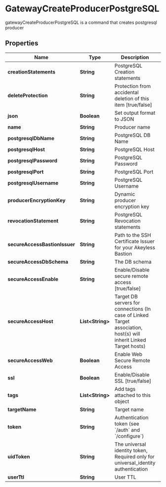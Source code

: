 

# GatewayCreateProducerPostgreSQL

gatewayCreateProducerPostgreSQL is a command that creates postgresql producer
## Properties

Name | Type | Description | Notes
------------ | ------------- | ------------- | -------------
**creationStatements** | **String** | PostgreSQL Creation statements |  [optional]
**deleteProtection** | **String** | Protection from accidental deletion of this item [true/false] |  [optional]
**json** | **Boolean** | Set output format to JSON |  [optional]
**name** | **String** | Producer name | 
**postgresqlDbName** | **String** | PostgreSQL DB Name |  [optional]
**postgresqlHost** | **String** | PostgreSQL Host |  [optional]
**postgresqlPassword** | **String** | PostgreSQL Password |  [optional]
**postgresqlPort** | **String** | PostgreSQL Port |  [optional]
**postgresqlUsername** | **String** | PostgreSQL Username |  [optional]
**producerEncryptionKey** | **String** | Dynamic producer encryption key |  [optional]
**revocationStatement** | **String** | PostgreSQL Revocation statements |  [optional]
**secureAccessBastionIssuer** | **String** | Path to the SSH Certificate Issuer for your Akeyless Bastion |  [optional]
**secureAccessDbSchema** | **String** | The DB schema |  [optional]
**secureAccessEnable** | **String** | Enable/Disable secure remote access [true/false] |  [optional]
**secureAccessHost** | **List&lt;String&gt;** | Target DB servers for connections (In case of Linked Target association, host(s) will inherit Linked Target hosts) |  [optional]
**secureAccessWeb** | **Boolean** | Enable Web Secure Remote Access |  [optional]
**ssl** | **Boolean** | Enable/Disable SSL [true/false] |  [optional]
**tags** | **List&lt;String&gt;** | Add tags attached to this object |  [optional]
**targetName** | **String** | Target name |  [optional]
**token** | **String** | Authentication token (see &#x60;/auth&#x60; and &#x60;/configure&#x60;) |  [optional]
**uidToken** | **String** | The universal identity token, Required only for universal_identity authentication |  [optional]
**userTtl** | **String** | User TTL |  [optional]



